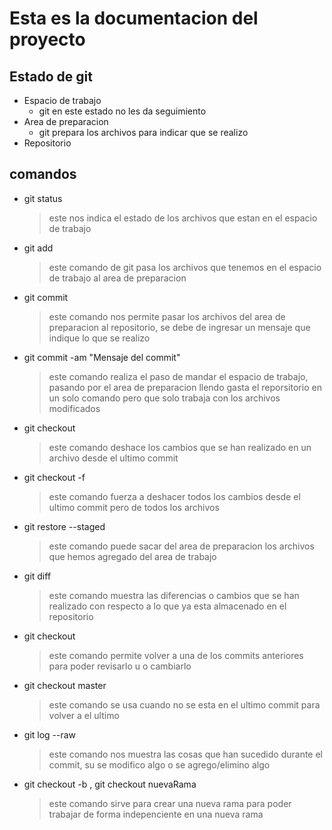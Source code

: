 # Esta es la documentacion del proyecto

## Estado de git

- Espacio de trabajo
    - git en este estado no les da seguimiento
- Area de preparacion
    - git prepara los archivos para indicar que se realizo
- Repositorio


## comandos

- git status
    > este nos indica el estado de los archivos que estan en el espacio de trabajo

- git add
    > este comando de git pasa los archivos que tenemos en el espacio de trabajo al area de preparacion
- git commit
    > este comando nos permite pasar los archivos del area de preparacion al repositorio, se debe de ingresar un mensaje que indique lo que se realizo

- git commit -am "Mensaje del commit"
    > este comando realiza el paso de mandar el espacio de trabajo, pasando por el area de preparacion llendo gasta el reporsitorio en un solo comando pero que solo trabaja con los archivos modificados

- git checkout <archivo del cual se quiere deshacer el cambio>
    > este comando deshace los cambios que se han realizado en un archivo desde el ultimo commit

- git checkout -f
    > este comando fuerza a deshacer todos los cambios desde el ultimo commit pero de todos los archivos

- git restore --staged <Nombre del archivo que se quiere sacar del area de preparacion>
    > este comando puede sacar del area de preparacion los archivos que hemos agregado del area de trabajo

- git diff <archivo>
    > este comando muestra las diferencias o cambios que se han realizado con respecto a lo que ya esta almacenado en el repositorio

- git checkout <hahs del commit a cual se quiere volver para revisar>
    > este comando permite volver a una de los commits anteriores para poder revisarlo u o cambiarlo

- git checkout master
    > este comando se usa cuando no se esta en el ultimo commit para volver a el ultimo

- git log --raw
    > este comando nos muestra las cosas que han sucedido durante el commit, su se modifico algo o se agrego/elimino algo

- git checkout -b <nombre de la rama nueva>, git checkout nuevaRama
    > este comando sirve para crear una nueva rama para poder trabajar de forma indepenciente en una nueva rama